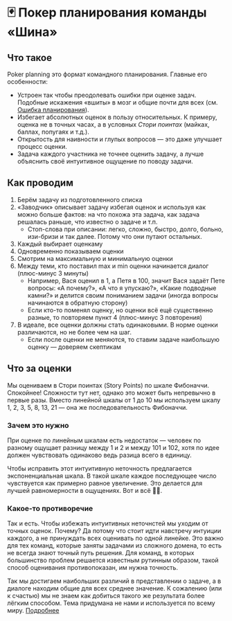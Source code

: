# 🃏 Покер планирования команды «Шина»

## Что такое

Poker planning это формат командного планирования. Главные его особенности:

- Устроен так чтобы преодолевать ошибки при оценке задач. Подобные искажения «вшиты» в мозг и общие почти для всех (см. [Ошибка планирования](https://www.wikiwand.com/ru/%D0%9E%D1%88%D0%B8%D0%B1%D0%BA%D0%B0_%D0%BF%D0%BB%D0%B0%D0%BD%D0%B8%D1%80%D0%BE%D0%B2%D0%B0%D0%BD%D0%B8%D1%8F)).
- Избегает абсолютных оценок в пользу относительных. К примеру, оценка не в точных часах, а в условных _Стори поинтах_ (майках, баллах, попугаях и т.д.).
- Открытость для наивности и глупых вопросов — это даже улучшает процесс оценки.
- Задача каждого участника не точнее оценить задачу, а лучше объяснить своё интуитивное ощущение по поводу задачи.

## Как проводим

1. Берём задачу из подготовленного списка
2. «Заводчик» описывает задачу избегая оценок и используя как можно больше фактов: на что похожа эта задача, как задача решалась раньше, что известно о задаче и т.п.
    - Стоп-слова при описании: легко, сложно, быстро, долго, больно, изи-бризи и так далее. Потому что они путают остальных.
4. Каждый выбирает оценкаму
5. Одновременно показываем оценки
5. Смотрим на максимальную и минимальную оценки
5. Между теми, кто поставил max и min оценки начинается диалог (плюс-минус 3 минуты)
    - Например, Вася оценил в 1, а Петя в 100, значит Вася задаёт Пете вопросы: «А почему?», «А что я упускаю?», «Какие подводные камни?» и делится своим пониманием задачи (иногда вопросы начинаются в обратную сторону)
    - Если кто-то поменял оценку, но оценки всё ещё существенно разные, то повторяем пункт 4 (плюс-минус 3 повторения)
6. В идеале, все оценки должны стать одинаковыми. В норме оценки различаются, но не более чем на шаг.
    - Если после оценки не меняются, то ставим задаче наибольшую оценку — доверяем скептикам

## Что за оценки

Мы оцениваем в Стори поинтах (Story Points) по шкале Фибоначчи. Спокойнее! Сложности тут нет, однако это может быть непревычно в первые разы. Вместо линейной шкалы от 1 до 10 мы используем шкалу 1, 2, 3, 5, 8, 13, 21 — она же последовательность Фибоначчи.

### Зачем это нужно

При оценке по линейным шкалам есть недостаток — человек по разному ощущает разницу между 1 и 2 и между 101 и 102, хотя по идее должен чувствовать одинаково ведь разица всего в единицу.

Чтобы исправить этот интуитивную неточность предлагается экспоненциальная шкала. В такой шкале каждое последующее число чувствуется как примерно равное увеличение. Это делается для лучшей равномерности в ощущениях. Вот и всё 🤷‍♂️.

### Какое-то противоречие

Так и есть. Чтобы избежать интуитивных неточнстей мы уходим от точных оценок. Почему? Да потому что стоит идти навстречу интуиции каждого, а не принуждать всех оценивать по одной линейке. Это важно для тех команд, которые заняты задачами из сложного домена, то есть не всегда знают точный путь решения. Для команд, в которых большинство проблем решается известным рутинным образом, такой способ оценивания противопоказан, им нужна точность. 

Так мы достигаем наибольших различий в представлении о задаче, а в диалоге находим общие для всех среднее значение. К сожалению (или к счастью) мы не знаем как добиться такого же результата более лёгким способом. Тема придумана не нами и используется по всему миру. [Подробнее](https://www.wikiwand.com/en/Planning_poker#/Equipment)
